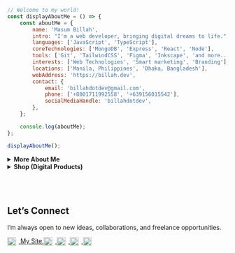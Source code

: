   
```javascript                                                                                                           
// Welcome to my world!
const displayAboutMe = () => {
    const aboutMe = {
        name: 'Masum Billah',
        intro: "I'm a web developer, bringing digital dreams to life.",
        languages: ['JavaScript', 'TypeScript'],
        coreTechnologies: ['MongoDB', 'Express', 'React', 'Node'],
        tools: ['Git', 'TailwindCSS', 'Figma', 'Inkscape', 'and more...'],
        interests: ['Web Technologies', 'Smart marketing', 'Branding'],
        locations: ['Manila, Philippines', 'Dhaka, Bangladesh'],
        webAddress: 'https://billah.dev',
        contact: {
            email: 'billahdotdev@gmail.com',
            phone: ['+8801711992558', '+639156015542'],
            socialMediaHandle: 'billahdotdev',
        },
    };

    console.log(aboutMe);
};

displayAboutMe();


```          
   
     
<details> 
<summary><strong>More About Me</strong></summary>                                       

<pre>
🙂 My Story:
I’m deeply passionate about JavaScript and modern web technologies. Before the pandemic, I was navigating the ups and downs of entrepreneurship in the clothing industry through my venture, DhakaTeez. As the person behind the scenes—handling everything from sales to strategy—I learned valuable lessons about persistence, creativity, and real-world problem solving.

When the pandemic hit, it gave me a chance to align my passion with my work. That’s when I fully committed to web development—bringing both technical skills and business insight to the table. Today, I wear two hats: helping grow DhakaTeez and offering tailored web development services to individuals and businesses looking to grow online.

If you’re looking for someone who understands both code and commerce—I’d love to help.

👩‍💻 I Speak:
English, Bangla(Native), Taglish, and of course JavaScript!            

🎓 Credentials:
I'm a Bangladesh University of Engineering and Technology (BUET) and IAC certified full-stack web developer   
on a journey of modern web mastery at the University of Helsinki.    
</pre>
</details>    


<details> <summary><strong>Shop (Digital Products)</strong></summary> <img src="https://images.unsplash.com/photo-1521737604893-d14cc237f11d?auto=format&fit=crop&w=1350&q=80" alt="Creative Workspace" style="width: 100%; border-radius: 12px; margin-bottom: 1rem;">
👋 Hi, I’m Masum — Developer & Digital Creator
I craft clean, focused digital tools to help developers, freelancers, and creators move faster, save time, and launch with confidence. I also write practical, no-fluff guides to solve real-world problems in tech and life.

🚀 Products Built to Save You Time
⏳ Coming Soon Landing Page Template
<div style="border: 1px solid #ddd; border-radius: 12px; padding: 16px; margin-bottom: 16px;"> Launch smart. A sleek, responsive landing page for product announcements or waitlists.<br><br> 🔧 <strong>Tech:</strong> HTML + Tailwind CSS<br> 💵 <strong>Price:</strong> $10<br><br> <a href="https://billahdotdev.gumroad.com/l/coming-soon-landing-page-template" style="text-decoration: none;"> <img src="https://img.shields.io/badge/View%20Template-Gumroad-orange?style=for-the-badge&logo=gumroad" alt="Buy on Gumroad"> </a> </div>
👨‍💻 Hacker-Vibe Personal Site Template
<div style="border: 1px solid #ddd; border-radius: 12px; padding: 16px; margin-bottom: 16px;"> Stand out with a bold, dark-themed personal site. Perfect for devs who want that terminal-style edge.<br><br> 🔧 <strong>Tech:</strong> React + Vite + Tailwind CSS<br> 💵 <strong>Price:</strong> $15<br><br> <a href="https://billahdotdev.gumroad.com/l/hacker-terminal-website" style="text-decoration: none;"> <img src="https://img.shields.io/badge/View%20Template-Gumroad-teal?style=for-the-badge&logo=gumroad" alt="Buy Now"> </a> </div>
✏️ Simple Line SVG Icon Pack (60+ Icons)
<div style="border: 1px solid #ddd; border-radius: 12px; padding: 16px; margin-bottom: 16px;"> Clean, minimal SVG icons ready to drop into your next project. Lightweight, scalable, and easy to customize.<br><br> 📦 <strong>Includes:</strong> 60+ icons (SVG format)<br> 💵 <strong>Price:</strong> $1<br><br> <a href="https://billahdotdev.gumroad.com/l/simple-line-svg-icons" style="text-decoration: none;"> <img src="https://img.shields.io/badge/Get%20SVGs-Gumroad-success?style=for-the-badge&logo=svg" alt="Download Icons"> </a> </div>
💬 Custom Work & Projects
<div style="border: 1px solid #ddd; border-radius: 12px; padding: 16px; text-align: center;"> Need a **custom landing page**, **personal site**, or a **problem-solving content piece**?<br><br> Let’s chat!<br><br> <a href="https://wa.me/+8801711992558?text=Hi%20Masum!%20I’m%20interested%20in%20a%20custom%20digital%20project." style="text-decoration: none;"> <img src="https://img.shields.io/badge/Chat%20on-WhatsApp-brightgreen?style=for-the-badge&logo=whatsapp" alt="WhatsApp Chat"> </a> </div> </details>

<br />

<br />
<br />



## Let’s Connect

I’m always open to new ideas, collaborations, and freelance opportunities.


<!-- Website (use your custom icon if needed) -->
<a href="https://billah.dev" target="_blank">
  <img src="https://img.icons8.com/color/48/domain.png" width="20" style="vertical-align: middle; margin-right: 6px;" />
  My Site
</a>

<!-- X / Twitter -->
<a href="https://twitter.com/billahdottdev" target="_blank">
  <img src="https://img.icons8.com/color/48/twitterx--v1.png" width="20" style="vertical-align: middle; margin-right: 6px;" />
  
</a>

<!-- LinkedIn -->
<a href="https://www.linkedin.com/in/billahdotdev" target="_blank">
  <img src="https://img.icons8.com/color/48/linkedin.png" width="20" style="vertical-align: middle; margin-right: 6px;" />

</a>

<!-- Email -->
<a href="mailto:billahdotdev@gmail.com">
  <img src="https://img.icons8.com/color/48/gmail-new.png" width="20" style="vertical-align: middle; margin-right: 6px;" />
  
</a>

<!-- WhatsApp -->
<a href="https://wa.me/88017156455" target="_blank">
  <img src="https://img.icons8.com/color/48/whatsapp.png" width="20" style="vertical-align: middle; margin-right: 6px;" />
  
</a>


